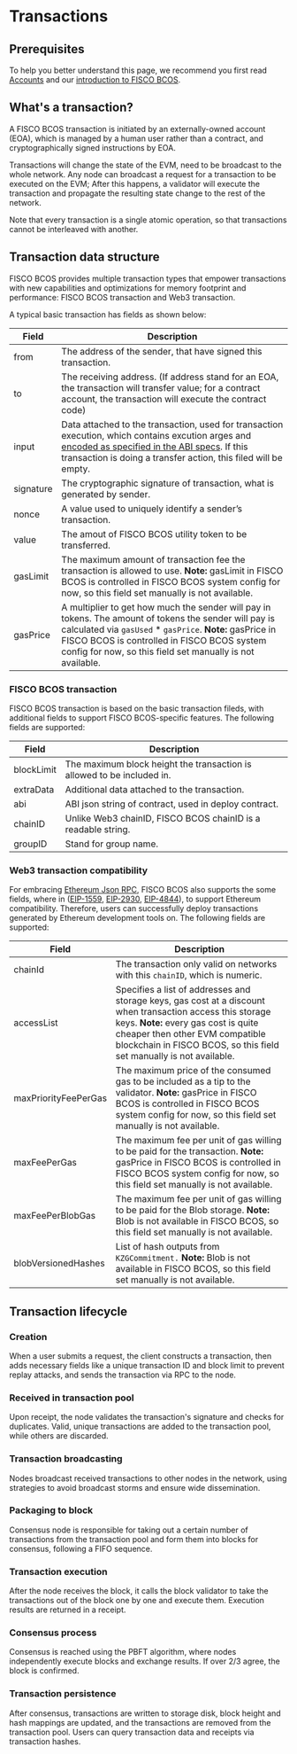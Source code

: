 # Transactions

## Prerequisites

To help you better understand this page, we recommend you first read [Accounts](./accounts.md) and our [introduction to FISCO BCOS](../index.md).

## What's a transaction?

A FISCO BCOS transaction is initiated by an externally-owned account (EOA), which is managed by a human user rather than a contract, and cryptographically signed instructions by EOA.

Transactions will change the state of the EVM, need to be broadcast to the whole network. Any node can broadcast a request for a transaction to be executed on the EVM; After this happens, a validator will execute the transaction and propagate the resulting state change to the rest of the network.

Note that every transaction is a single atomic operation, so that transactions cannot be interleaved with another.

## Transaction data structure

FISCO BCOS provides multiple transaction types that empower transactions with new capabilities and optimizations for memory footprint and performance: FISCO BCOS transaction and Web3 transaction.

A typical basic transaction has fields as shown below:

| Field     | Description                                                                                                                                                                                                                                                                                                        |
|-----------|--------------------------------------------------------------------------------------------------------------------------------------------------------------------------------------------------------------------------------------------------------------------------------------------------------------------|
| from      | The address of the sender, that have signed this transaction.                                                                                                                                                                                                                                                      |
| to        | The receiving address. (If address stand for an EOA, the transaction will transfer value; for a contract account, the transaction will execute the contract code)                                                                                                                                                  |
| input     | Data attached to the transaction, used for transaction execution, which contains excution arges and [encoded as specified in the ABI specs](https://docs.soliditylang.org/en/latest/abi-spec.html#formal-specification-of-the-encoding). If this transaction is doing a transfer action, this filed will be empty. |
| signature | The cryptographic signature of transaction, what is generated by sender.                                                                                                                                                                                                                                           |
| nonce     | A value used to uniquely identify a sender’s transaction.                                                                                                                                                                                                                                                          |
| value     | The amout of FISCO BCOS utility token to be transferred.                                                                                                                                                                                                                                                                |
| gasLimit  | The maximum amount of transaction fee the transaction is allowed to use. **Note:** gasLimit in FISCO BCOS is controlled in FISCO BCOS system config for now, so this field set manually is not available.                                                                                                                    |
| gasPrice  | A multiplier to get how much the sender will pay in tokens. The amount of tokens the sender will pay is calculated via `gasUsed` * `gasPrice`. **Note:** gasPrice in FISCO BCOS is controlled in FISCO BCOS system config for now, so this field set manually is not available.                                              |

### FISCO BCOS transaction

FISCO BCOS transaction is based on the basic transaction fileds, with additional fields to support FISCO BCOS-specific features. The following fields are supported:

| Field      | Description                                                  |
| ---------- | ------------------------------------------------------------ |
| blockLimit | The maximum block height the transaction is allowed to be included in. |
| extraData  | Additional data attached to the transaction.                 |
| abi        | ABI json string of contract, used in deploy contract.        |
| chainID    | Unlike Web3 chainID, FISCO BCOS chainID is a readable string.     |
| groupID    | Stand for group name.                                        |

### Web3 transaction compatibility

For embracing [Ethereum Json RPC](https://ethereum.org/en/developers/docs/apis/json-rpc/#json-rpc-methods), FISCO BCOS also supports the some fields, where in ([EIP-1559](https://eips.ethereum.org/EIPS/eip-1559), [EIP-2930](https://eips.ethereum.org/EIPS/eip-2930), [EIP-4844](https://eips.ethereum.org/EIPS/eip-4844)), to support Ethereum compatibility. Therefore, users can successfully deploy transactions generated by Ethereum development tools on. The following fields are supported:

| Field                | Description                                                  |
| -------------------- | ------------------------------------------------------------ |
| chainId              | The transaction only valid on networks with this `chainID`, which is numeric. |
| accessList           | Specifies a list of addresses and storage keys, gas cost at a discount when transaction access this storage keys. **Note:** every gas cost is quite cheaper then other EVM compatible blockchain in FISCO BCOS, so this field set manually is not available. |
| maxPriorityFeePerGas | The maximum price of the consumed gas to be included as a tip to the validator.  **Note:** gasPrice in FISCO BCOS is controlled in FISCO BCOS system config for now, so this field set manually is not available. |
| maxFeePerGas         | The maximum fee per unit of gas willing to be paid for the transaction.  **Note:** gasPrice in FISCO BCOS is controlled in FISCO BCOS system config for now, so this field set manually is not available. |
| maxFeePerBlobGas     | The maximum fee per unit of gas willing to be paid for the Blob storage.  **Note:** Blob is not available in FISCO BCOS, so this field set manually is not available. |
| blobVersionedHashes  | List of hash outputs from `KZGCommitment.`  **Note:** Blob is not available in FISCO BCOS, so this field set manually is not available. |

## Transaction lifecycle

### Creation

When a user submits a request, the client constructs a transaction, then adds necessary fields like a unique transaction ID and block limit to prevent replay attacks, and sends the transaction via RPC to the node.

### Received in transaction pool

Upon receipt, the node validates the transaction's signature and checks for duplicates. Valid, unique transactions are added to the transaction pool, while others are discarded.

### Transaction broadcasting

Nodes broadcast received transactions to other nodes in the network, using strategies to avoid broadcast storms and ensure wide dissemination.

### Packaging to block

Consensus node is responsible for taking out a certain number of transactions from the transaction pool and form them into blocks for consensus, following a FIFO sequence.

### Transaction execution

After the node receives the block, it calls the block validator to take the transactions out of the block one by one and execute them. Execution results are returned in a receipt.

### Consensus process

Consensus is reached using the PBFT algorithm, where nodes independently execute blocks and exchange results. If over 2/3 agree, the block is confirmed.

### Transaction persistence

After consensus, transactions are written to storage disk, block height and hash mappings are updated, and the transactions are removed from the transaction pool. Users can query transaction data and receipts via transaction hashes.
